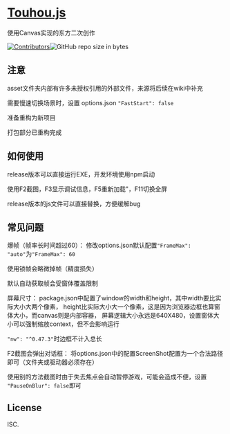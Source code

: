 # [Touhou.js](https://github.com/BlueWhaleMain/Touhou.js)
使用Canvas实现的东方二次创作

[![Contributors](https://img.shields.io/github/contributors/bluewhalemain/Touhou.js.svg)](https://github.com/bluewhalemain/Touhou.js/graphs/contributors)![GitHub repo size in bytes](https://img.shields.io/github/repo-size/bluewhalemain/Touhou.js.svg)

## 注意
asset文件夹内部有许多未授权引用的外部文件，来源将后续在wiki中补充

需要慢速切换场景时，设置 options.json `"FastStart": false`

准备重构为新项目

打包部分已重构完成

## 如何使用
release版本可以直接运行EXE，开发环境使用npm启动

使用F2截图，F3显示调试信息，F5重新加载"，F11切换全屏

release版本的js文件可以直接替换，方便缓解bug

## 常见问题
爆帧（帧率长时间超过60）：
修改options.json默认配置`"FrameMax": "auto"`为`"FrameMax": 60`

使用锁帧会略微掉帧（精度损失）

默认自动获取帧会受窗体覆盖限制

屏幕尺寸：
package.json中配置了window的width和height，其中width要比实际大小大两个像素，
height比实际大小大一个像素，这是因为浏览器边框也算窗体大小，而canvas则是内部容器，
屏幕逻辑大小永远是640X480，设置窗体大小可以强制缩放context，但不会影响运行

`"nw": "^0.47.3"`时边框不计入总长

F2截图会弹出对话框：
将options.json中的配置ScreenShot配置为一个合法路径即可（文件夹或驱动器必须存在）

使用别的方法截图时由于失去焦点会自动暂停游戏，可能会造成不便，设置
`"PauseOnBlur": false`即可

## License

ISC.
